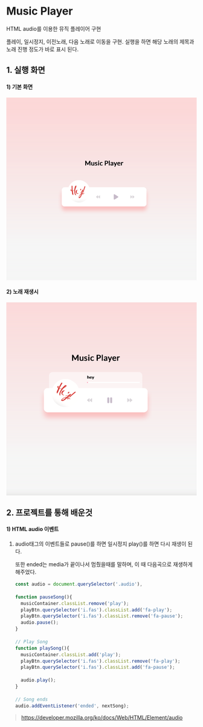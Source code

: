 # Music Player

HTML audio를 이용한 뮤직 플레이어 구현

플레이, 일시정지, 이전노래, 다음 노래로 이동을 구현. 실행을 하면 해당 노래의 제목과 노래 진행 정도가 바로 표시 된다.

## 1. 실행 화면

#### 1) 기본 화면

<img align='center' src="https://github.com/jin0106/20-Web-projects-by-Vanilla-JS/raw/master/10.%20Music%20Player/readme.assets/image-20211219212109801.png"/>





#### 2) 노래 재생시

<img align='center' src="https://github.com/jin0106/20-Web-projects-by-Vanilla-JS/raw/master/10.%20Music%20Player/readme.assets/image-20211219212151012.png"/>



## 2. 프로젝트를 통해 배운것

#### 1) HTML audio 이벤트

1. audio태그의 이벤트들로 pause()를 하면 일시정지 play()를 하면 다시 재생이 된다.

   또한 ended는 media가 끝이나서 멈췄을때를 말하며, 이 때 다음곡으로 재생하게 해주었다.

   ```javascript
   const audio = document.querySelector('.audio'),
   
   function pauseSong(){
     musicContainer.classList.remove('play');
     playBtn.querySelector('i.fas').classList.add('fa-play');
     playBtn.querySelector('i.fas').classList.remove('fa-pause');
     audio.pause();
   }
   
   // Play Song
   function playSong(){
     musicContainer.classList.add('play');
     playBtn.querySelector('i.fas').classList.remove('fa-play');
     playBtn.querySelector('i.fas').classList.add('fa-pause');
   
     audio.play();
   }
   
   // Song ends
   audio.addEventListener('ended', nextSong);
   ```

   



>https://developer.mozilla.org/ko/docs/Web/HTML/Element/audio